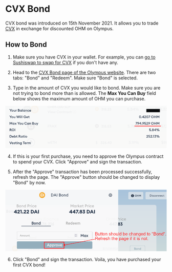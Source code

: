 # CVX Bond

CVX bond was introduced on 15th November 2021. It allows you to trade [CVX](https://www.coingecko.com/en/coins/convex-finance) in exchange for discounted OHM on Olympus.

## How to Bond

1. Make sure you have CVX in your wallet. For example, you can [go to Sushiswap to swap for CVX](https://app.sushi.com/swap?inputCurrency=0x4e3fbd56cd56c3e72c1403e103b45db9da5b9d2b&outputCurrency=ETH) if you don't have any.

2. Head to the [CVX Bond page of the Olympus website](https://app.olympusdao.finance/#/bonds/cvx). There are two tabs: "Bond" and "Redeem". Make sure "Bond" is selected.

3. Type in the amount of CVX you would like to bond. Make sure you are not trying to bond more than is allowed. The **Max You Can Buy** field below shows the maximum amount of OHM you can purchase.

![You can only purchase up to a certain amount of OHM](../../.gitbook/assets/max_you_can_buy.png)

4. If this is your first purchase, you need to approve the Olympus contract to spend your CVX. Click "Approve" and sign the transaction.

5. After the "Approve" transaction has been processed successfully, refresh the page. The "Approve" button should be changed to display "Bond" by now.

![Refresh the page after the token approval process](../../.gitbook/assets/bond_dai_refresh%20%281%29.png)

6. Click "Bond" and sign the transaction. Voila, you have purchased your first CVX bond!

